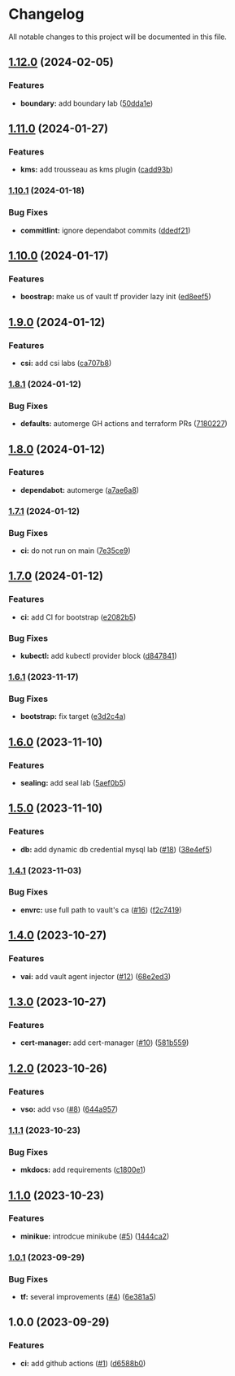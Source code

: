 # Changelog

All notable changes to this project will be documented in this file.

## [1.12.0](https://github.com/FalcoSuessgott/hashicorp-vault-playground/compare/v1.11.0...v1.12.0) (2024-02-05)


### Features

* **boundary:** add boundary lab ([50dda1e](https://github.com/FalcoSuessgott/hashicorp-vault-playground/commit/50dda1e3120d2729fb84d1ecbffd78c375e795b9))

## [1.11.0](https://github.com/FalcoSuessgott/hashicorp-vault-playground/compare/v1.10.1...v1.11.0) (2024-01-27)


### Features

* **kms:** add trousseau as kms plugin ([cadd93b](https://github.com/FalcoSuessgott/hashicorp-vault-playground/commit/cadd93b080b1ff3baa375411b7ff5e73ba2814bb))

### [1.10.1](https://github.com/FalcoSuessgott/hashicorp-vault-playground/compare/v1.10.0...v1.10.1) (2024-01-18)


### Bug Fixes

* **commitlint:** ignore dependabot commits ([ddedf21](https://github.com/FalcoSuessgott/hashicorp-vault-playground/commit/ddedf21eaccead95c8dc66f3694ada9a66ea4012))

## [1.10.0](https://github.com/FalcoSuessgott/hashicorp-vault-playground/compare/v1.9.0...v1.10.0) (2024-01-17)


### Features

* **boostrap:** make us of vault tf provider lazy init ([ed8eef5](https://github.com/FalcoSuessgott/hashicorp-vault-playground/commit/ed8eef5e163f6153cdc0b06208055fc640d047a1))

## [1.9.0](https://github.com/FalcoSuessgott/hashicorp-vault-playground/compare/v1.8.0...v1.9.0) (2024-01-12)


### Features

* **csi:** add csi labs ([ca707b8](https://github.com/FalcoSuessgott/hashicorp-vault-playground/commit/ca707b8ffe5b1a50d03be4f97c482eef048df649))

### [1.8.1](https://github.com/FalcoSuessgott/hashicorp-vault-playground/compare/v1.8.0...v1.8.1) (2024-01-12)


### Bug Fixes

* **defaults:** automerge GH actions and terraform PRs ([7180227](https://github.com/FalcoSuessgott/hashicorp-vault-playground/commit/7180227a819653135424c893ab6e7eded602fe45))

## [1.8.0](https://github.com/FalcoSuessgott/hashicorp-vault-playground/compare/v1.7.1...v1.8.0) (2024-01-12)


### Features

* **dependabot:** automerge ([a7ae6a8](https://github.com/FalcoSuessgott/hashicorp-vault-playground/commit/a7ae6a8fab6ac7889f3eba5acae594a5192a1110))

### [1.7.1](https://github.com/FalcoSuessgott/hashicorp-vault-playground/compare/v1.7.0...v1.7.1) (2024-01-12)


### Bug Fixes

* **ci:** do not run on main ([7e35ce9](https://github.com/FalcoSuessgott/hashicorp-vault-playground/commit/7e35ce9c06434393872abcb33a2a360bccd27320))

## [1.7.0](https://github.com/FalcoSuessgott/hashicorp-vault-playground/compare/v1.6.1...v1.7.0) (2024-01-12)


### Features

* **ci:** add CI for bootstrap ([e2082b5](https://github.com/FalcoSuessgott/hashicorp-vault-playground/commit/e2082b50e1a74c7546af606897ae7d87d18689ab))


### Bug Fixes

* **kubectl:** add kubectl provider block ([d847841](https://github.com/FalcoSuessgott/hashicorp-vault-playground/commit/d847841d557a6223cc2530835c50f806ebc6a288))

### [1.6.1](https://github.com/FalcoSuessgott/hashicorp-vault-playground/compare/v1.6.0...v1.6.1) (2023-11-17)


### Bug Fixes

* **bootstrap:** fix target ([e3d2c4a](https://github.com/FalcoSuessgott/hashicorp-vault-playground/commit/e3d2c4ab42c6da25ab2e5a73f17a120ed4e76c69))

## [1.6.0](https://github.com/FalcoSuessgott/hashicorp-vault-playground/compare/v1.5.0...v1.6.0) (2023-11-10)


### Features

* **sealing:** add seal lab ([5aef0b5](https://github.com/FalcoSuessgott/hashicorp-vault-playground/commit/5aef0b5967a06cf7a3303e81a571562437b11619))

## [1.5.0](https://github.com/FalcoSuessgott/hashicorp-vault-playground/compare/v1.4.1...v1.5.0) (2023-11-10)


### Features

* **db:** add dynamic db credential mysql lab ([#18](https://github.com/FalcoSuessgott/hashicorp-vault-playground/issues/18)) ([38e4ef5](https://github.com/FalcoSuessgott/hashicorp-vault-playground/commit/38e4ef58d6cefc2d9929b36cb60341904c90835a))

### [1.4.1](https://github.com/FalcoSuessgott/hashicorp-vault-playground/compare/v1.4.0...v1.4.1) (2023-11-03)


### Bug Fixes

* **envrc:** use full path to vault's ca ([#16](https://github.com/FalcoSuessgott/hashicorp-vault-playground/issues/16)) ([f2c7419](https://github.com/FalcoSuessgott/hashicorp-vault-playground/commit/f2c74193bdce20548fc2194b558878bf77225027))

## [1.4.0](https://github.com/FalcoSuessgott/hashicorp-vault-playground/compare/v1.3.0...v1.4.0) (2023-10-27)


### Features

* **vai:** add vault agent injector ([#12](https://github.com/FalcoSuessgott/hashicorp-vault-playground/issues/12)) ([68e2ed3](https://github.com/FalcoSuessgott/hashicorp-vault-playground/commit/68e2ed3812451a9337a7bf5db2de89435d046af3))

## [1.3.0](https://github.com/FalcoSuessgott/hashicorp-vault-playground/compare/v1.2.0...v1.3.0) (2023-10-27)


### Features

* **cert-manager:** add cert-manager ([#10](https://github.com/FalcoSuessgott/hashicorp-vault-playground/issues/10)) ([581b559](https://github.com/FalcoSuessgott/hashicorp-vault-playground/commit/581b5590d9bcdb4cb10bf7da550cf7b51fe78157))

## [1.2.0](https://github.com/FalcoSuessgott/hashicorp-vault-playground/compare/v1.1.1...v1.2.0) (2023-10-26)


### Features

* **vso:** add vso ([#8](https://github.com/FalcoSuessgott/hashicorp-vault-playground/issues/8)) ([644a957](https://github.com/FalcoSuessgott/hashicorp-vault-playground/commit/644a95703046427bfe175b40b7ab9d262e733081))

### [1.1.1](https://github.com/FalcoSuessgott/hashicorp-vault-playground/compare/v1.1.0...v1.1.1) (2023-10-23)


### Bug Fixes

* **mkdocs:** add requirements ([c1800e1](https://github.com/FalcoSuessgott/hashicorp-vault-playground/commit/c1800e1ef3be6e8d6a9b4e21b6f61451be8d7a2a))

## [1.1.0](https://github.com/FalcoSuessgott/hashicorp-vault-playground/compare/v1.0.1...v1.1.0) (2023-10-23)


### Features

* **minikue:** introdcue minikube ([#5](https://github.com/FalcoSuessgott/hashicorp-vault-playground/issues/5)) ([1444ca2](https://github.com/FalcoSuessgott/hashicorp-vault-playground/commit/1444ca2faeb32a4495ec406e3183ce450742aec2))

### [1.0.1](https://github.com/FalcoSuessgott/hashicorp-vault-playground/compare/v1.0.0...v1.0.1) (2023-09-29)


### Bug Fixes

* **tf:** several improvements ([#4](https://github.com/FalcoSuessgott/hashicorp-vault-playground/issues/4)) ([6e381a5](https://github.com/FalcoSuessgott/hashicorp-vault-playground/commit/6e381a580e2f0d943ce442f7ea0cab695951328b))

## 1.0.0 (2023-09-29)


### Features

* **ci:** add github actions ([#1](https://github.com/FalcoSuessgott/hashicorp-vault-playground/issues/1)) ([d6588b0](https://github.com/FalcoSuessgott/hashicorp-vault-playground/commit/d6588b05ffedfa36fd89e69e756c25ebd4f0af19))
